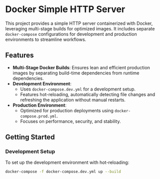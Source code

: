 # Docker Simple HTTP Server

This project provides a simple HTTP server containerized with Docker, leveraging multi-stage builds for optimized images. It includes separate `docker-compose` configurations for development and production environments to streamline workflows.

## Features

- **Multi-Stage Docker Builds**: Ensures lean and efficient production images by separating build-time dependencies from runtime dependencies.
- **Development Environment**: 
  - Uses `docker-compose.dev.yml` for a development setup.
  - Features hot-reloading, automatically detecting file changes and refreshing the application without manual restarts.
- **Production Environment**: 
  - Optimized for production deployments using `docker-compose.prod.yml`.
  - Focuses on performance, security, and stability.

## Getting Started

### Development Setup

To set up the development environment with hot-reloading:

```bash
docker-compose -f docker-compose.dev.yml up --build
